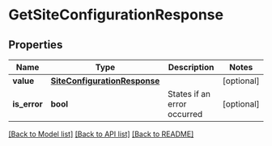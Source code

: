 # GetSiteConfigurationResponse

## Properties
Name | Type | Description | Notes
------------ | ------------- | ------------- | -------------
**value** | [**SiteConfigurationResponse**](SiteConfigurationResponse.md) |  | [optional] 
**is_error** | **bool** | States if an error occurred | [optional] 

[[Back to Model list]](../README.md#documentation-for-models) [[Back to API list]](../README.md#documentation-for-api-endpoints) [[Back to README]](../README.md)

